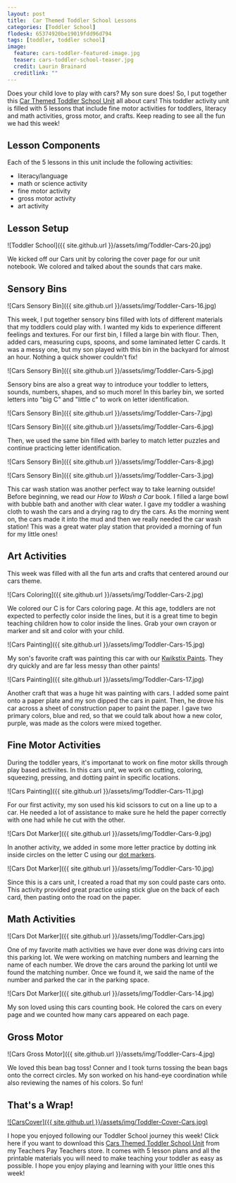 ```yaml
---
layout: post
title:  Car Themed Toddler School Lessons
categories: [Toddler School]
flodesk: 65374920be19019fdd96d794
tags: [toddler, toddler school]
image:
  feature: cars-toddler-featured-image.jpg
  teaser: cars-toddler-school-teaser.jpg
  credit: Laurin Brainard
  creditlink: ""
---
```

Does your child love to play with cars? My son sure does! So, I put together this [Car Themed Toddler School Unit](https://www.teacherspayteachers.com/Product/Toddler-Lesson-Plans-Cars-Themed-Lessons-4394935?utm_source=PB%20Blog&utm_campaign=Cars%20Theme%20Toddler%20School%20Blog%20Post) all about cars! This toddler activity unit is filled with 5 lessons that include fine motor activities for toddlers, literacy and math activities, gross motor, and crafts. Keep reading to see all the fun we had this week! 

## Lesson Components

Each of the 5 lessons in this unit include the following activities:
- literacy/language
- math or science activity
- fine motor activity
- gross motor activity
- art activity

## Lesson Setup

![Toddler School]({{ site.github.url }}/assets/img/Toddler-Cars-20.jpg)

We kicked off our Cars unit by coloring the cover page for our unit notebook. We colored and talked about the sounds that cars make.

## Sensory Bins

![Cars Sensory Bin]({{ site.github.url }}/assets/img/Toddler-Cars-16.jpg)

This week, I put together sensory bins filled with lots of different materials that my toddlers could play with. I wanted my kids to experience different feelings and textures. For our first bin, I filled a large bin with flour. Then, added cars, measuring cups, spoons, and some laminated letter C cards. It was a messy one, but my son played with this bin in the backyard for almost an hour. Nothing a quick shower couldn't fix! 

![Cars Sensory Bin]({{ site.github.url }}/assets/img/Toddler-Cars-5.jpg)

Sensory bins are also a great way to introduce your toddler to letters, sounds, numbers, shapes, and so much more! In this barley bin, we sorted letters into "big C" and "little c" to work on letter identification. 

![Cars Sensory Bin]({{ site.github.url }}/assets/img/Toddler-Cars-7.jpg)

![Cars Sensory Bin]({{ site.github.url }}/assets/img/Toddler-Cars-6.jpg)

Then, we used the same bin filled with barley to match letter puzzles and continue practicing letter identification.

![Cars Sensory Bin]({{ site.github.url }}/assets/img/Toddler-Cars-8.jpg)

![Cars Sensory Bin]({{ site.github.url }}/assets/img/Toddler-Cars-3.jpg)

This car wash station was another perfect way to take learning outside! Before beginning, we read our *How to Wash a Car* book. I filled a large bowl with bubble bath and another with clear water. I gave my toddler a washing cloth to wash the cars and a drying rag to dry the cars. As the morning went on, the cars made it into the mud and then we really needed the car wash station! This was a great water play station that provided a morning of fun for my little ones! 

## Art Activities

This week was filled with all the fun arts and crafts that centered around our cars theme.

![Cars Coloring]({{ site.github.url }}/assets/img/Toddler-Cars-2.jpg)

We colored our C is for Cars coloring page. At this age, toddlers are not expected to perfectly color inside the lines, but it is a great time to begin teaching children how to color inside the lines. Grab your own crayon or marker and sit and color with your child. 

![Cars Painting]({{ site.github.url }}/assets/img/Toddler-Cars-15.jpg)

My son's favorite craft was painting this car with our [Kwikstix Paints](https://amzn.to/33qD6YU). They dry quickly and are far less messy than other paints! 

![Cars Painting]({{ site.github.url }}/assets/img/Toddler-Cars-17.jpg)

Another craft that was a huge hit was painting with cars. I added some paint onto a paper plate and my son dipped the cars in paint. Then, he drove his car across a sheet of construction paper to paint the paper. I gave two primary colors, blue and red, so that we could talk about how a new color, purple, was made as the colors were mixed together. 

## Fine Motor Activities

During the toddler years, it's importanat to work on fine motor skills through play based activiites. In this cars unit, we work on cutting, coloring, squeezing, pressing, and dotting paint in specific locations. 

![Cars Painting]({{ site.github.url }}/assets/img/Toddler-Cars-11.jpg)

For our first activity, my son used his kid scissors to cut on a line up to a car. He needed a lot of assistance to make sure he held the paper correctly with one had while he cut with the other.

![Cars Dot Marker]({{ site.github.url }}/assets/img/Toddler-Cars-9.jpg)

In another activity, we added in some more letter practice by dotting ink inside circles on the letter C using our [dot markers](https://amzn.to/2QoNGup). 

![Cars Dot Marker]({{ site.github.url }}/assets/img/Toddler-Cars-10.jpg)

Since this is a cars unit, I created a road that my son could paste cars onto. This activity provided great practice using stick glue on the back of each card, then pasting onto the road on the paper. 

## Math Activities

![Cars Dot Marker]({{ site.github.url }}/assets/img/Toddler-Cars.jpg)

One of my favorite math activities we have ever done was driving cars into this parking lot. We were working on matching numbers and learning the name of each number. We drove the cars around the parking lot until we found the matching number. Once we found it, we said the name of the number and parked the car in the parking space.

![Cars Dot Marker]({{ site.github.url }}/assets/img/Toddler-Cars-14.jpg)

My son loved using this cars counting book. He colored the cars on every page and we counted how many cars appeared on each page.

## Gross Motor

![Cars Gross Motor]({{ site.github.url }}/assets/img/Toddler-Cars-4.jpg)

We loved this bean bag toss! Conner and I took turns tossing the bean bags onto the correct circles. My son worked on his hand-eye coordination while also reviewing the names of his colors. So fun! 

## That's a Wrap!

[![CarsCover]({{ site.github.url }}/assets/img/Toddler-Cover-Cars.jpg)](https://www.teacherspayteachers.com/Product/Toddler-Activities-Lesson-Plans-Cars-Themed-Homeschool-Preschool-Letter-C-4394935?st=a75e11feac1fde0f9a503023db937c9a&utm_source=PB%20Blog&utm_campaign=Cars%20Cover%20Photo%20Bottom)

I hope you enjoyed following our Toddler School journey this week! Click here if you want to download this [Cars Themed Toddler School Unit](https://www.teacherspayteachers.com/Product/Toddler-Lesson-Plans-Cars-Themed-Lessons-4394935?utm_source=PB%20Blog&utm_campaign=Cars%20Theme%20Toddler%20School%20Blog%20Post) from my Teachers Pay Teachers store. It comes with 5 lesson plans and all the printable materials you will need to make teaching your toddler as easy as possible. I hope you enjoy playing and learning with your little ones this week! 